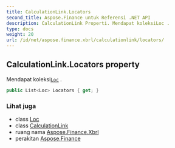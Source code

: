 ```yaml
---
title: CalculationLink.Locators
second_title: Aspose.Finance untuk Referensi .NET API
description: CalculationLink Properti. Mendapat koleksiLoc .
type: docs
weight: 20
url: /id/net/aspose.finance.xbrl/calculationlink/locators/
---
```

## CalculationLink.Locators property

Mendapat koleksi[`Loc`](../../loc/) .

```csharp
public List<Loc> Locators { get; }
```

### Lihat juga

* class [Loc](../../loc/)
* class [CalculationLink](../)
* ruang nama [Aspose.Finance.Xbrl](../../calculationlink/)
* perakitan [Aspose.Finance](../../../)



